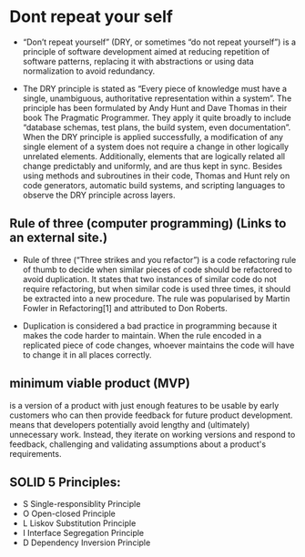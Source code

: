 #  Dont repeat your self 

- “Don’t repeat yourself” (DRY, or sometimes “do not repeat yourself”) is a principle of software development aimed at reducing repetition of software patterns, replacing it with abstractions or using data normalization to avoid redundancy.

- The DRY principle is stated as “Every piece of knowledge must have a single, unambiguous, authoritative representation within a system”. The principle has been formulated by Andy Hunt and Dave Thomas in their book The Pragmatic Programmer. They apply it quite broadly to include “database schemas, test plans, the build system, even documentation”. When the DRY principle is applied successfully, a modification of any single element of a system does not require a change in other logically unrelated elements. Additionally, elements that are logically related all change predictably and uniformly, and are thus kept in sync. Besides using methods and subroutines in their code, Thomas and Hunt rely on code generators, automatic build systems, and scripting languages to observe the DRY principle across layers.

## Rule of three (computer programming) (Links to an external site.)

- Rule of three (“Three strikes and you refactor”) is a code refactoring rule of thumb to decide when similar pieces of code should be refactored to avoid duplication. It states that two instances of similar code do not require refactoring, but when similar code is used three times, it should be extracted into a new procedure. The rule was popularised by Martin Fowler in Refactoring[1] and attributed to Don Roberts.

- Duplication is considered a bad practice in programming because it makes the code harder to maintain. When the rule encoded in a replicated piece of code changes, whoever maintains the code will have to change it in all places correctly.

## minimum viable product (MVP)

is a version of a product with just enough features to be usable by early customers who can then provide feedback for future product development. means that developers potentially avoid lengthy and (ultimately) unnecessary work. Instead, they iterate on working versions and respond to feedback, challenging and validating assumptions about a product's requirements.

## SOLID 5 Principles:

- S Single-responsiblity Principle
- O Open-closed Principle
- L Liskov Substitution Principle
- I Interface Segregation Principle
- D Dependency Inversion Principle